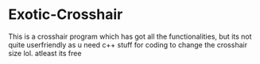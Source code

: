 # Exotic-Crosshair
This is a crosshair program which has got all the functionalities, but its not quite userfriendly as u need c++ stuff for coding to change the crosshair size lol. atleast its free
